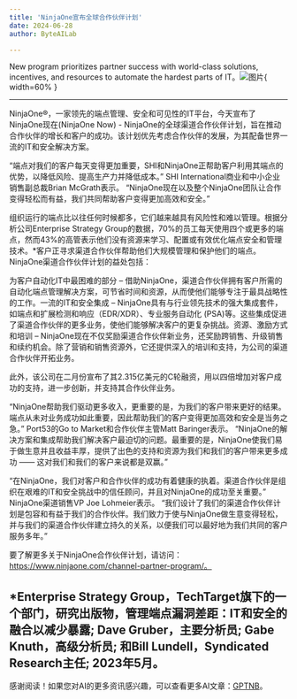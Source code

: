 ```yaml
---
title: 'NinjaOne宣布全球合作伙伴计划'
date: 2024-06-28
author: ByteAILab

---
```


New program prioritizes partner success with world-class solutions, incentives, and resources to automate the hardest parts of IT。![图片](https://ai-techpark.com/wp-content/uploads/2024/06/NinjaOne-1-960x540.jpg){ width=60% }

---
 NinjaOne®，一家领先的端点管理、安全和可见性的IT平台，今天宣布了NinjaOne现在(NinjaOne Now) - NinjaOne的全球渠道合作伙伴计划，旨在推动合作伙伴的增长和客户的成功。该计划优先考虑合作伙伴的发展，为其配备世界一流的IT和安全解决方案。

“端点对我们的客户每天变得更加重要，SHI和NinjaOne正帮助客户利用其端点的优势，以降低风险、提高生产力并降低成本。” SHI International商业和中小企业销售副总裁Brian McGrath表示。 “NinjaOne现在以及整个NinjaOne团队让合作变得轻松而有益，我们共同帮助客户变得更加高效和安全。”

组织运行的端点比以往任何时候都多，它们越来越具有风险性和难以管理。根据分析公司Enterprise Strategy Group的数据，70%的员工每天使用四个或更多的端点，然而43%的高管表示他们没有资源来学习、配置或有效优化端点安全和管理技术。*客户正寻求渠道合作伙伴帮助他们大规模管理和保护他们的端点。NinjaOne渠道合作伙伴计划的益处包括：

为客户自动化IT中最困难的部分 – 借助NinjaOne，渠道合作伙伴拥有客户所需的自动化端点管理解决方案，可节省时间和资源，从而使他们能够专注于最具战略性的工作。一流的IT和安全集成 – NinjaOne具有与行业领先技术的强大集成套件，如端点和扩展检测和响应（EDR/XDR）、专业服务自动化 (PSA)等。这些集成促进了渠道合作伙伴的更多业务，使他们能够解决客户的更复杂挑战。资源、激励方式和培训 – NinjaOne现在不仅奖励渠道合作伙伴新业务，还奖励跨销售、升级销售和续约机会。除了营销和销售资源外，它还提供深入的培训和支持，为公司的渠道合作伙伴开拓业务。

此外，该公司在二月份宣布了其2.315亿美元的C轮融资，用以四倍增加对客户成功的支持，进一步创新，并支持其合作伙伴业务。

“NinjaOne帮助我们驱动更多收入，更重要的是，为我们的客户带来更好的结果。端点从未对业务成功如此重要，因此帮助我们的客户变得更加高效和安全是当务之急。” Port53的Go to Market和合作伙伴主管Matt Baringer表示。 “NinjaOne的解决方案和集成帮助我们解决客户最迫切的问题。最重要的是，NinjaOne使我们易于做生意并且收益丰厚，提供了出色的支持和资源为我们和我们的客户带来更多成功 —— 这对我们和我们的客户来说都是双赢。”

“在NinjaOne，我们对客户和合作伙伴的成功有着健康的执着。渠道合作伙伴是组织在艰难的IT和安全挑战中的信任顾问，并且对NinjaOne的成功至关重要。” NinjaOne渠道销售VP Joe Lohmeier表示。 “我们设计了我们的渠道合作伙伴计划是包容和有益于我们的合作伙伴。我们致力于使与NinjaOne做生意变得轻松，并与我们的渠道合作伙伴建立持久的关系，以便我们可以最好地为我们共同的客户服务多年。”

要了解更多关于NinjaOne合作伙伴计划，请访问：https://www.ninjaone.com/channel-partner-program/。

*Enterprise Strategy Group，TechTarget旗下的一个部门，研究出版物，管理端点漏洞差距：IT和安全的融合以减少暴露; Dave Gruber，主要分析员; Gabe Knuth，高级分析员; 和Bill Lundell，Syndicated Research主任; 2023年5月。
---
感谢阅读！如果您对AI的更多资讯感兴趣，可以查看更多AI文章：[GPTNB](https://gptnb.com)。